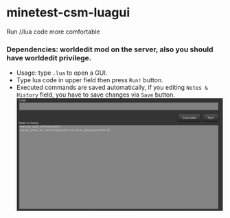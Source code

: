 # minetest-csm-luagui
Run //lua code more comfortable  
### Dependencies: worldedit mod on the server, also you should have worldedit privilege.
* Usage: type `.lua` to open a GUI.
* Type lua code in upper field then press `Run!` button.
* Executed commands are saved automatically, if you editing `Notes & History` field, you have to save changes via `Save` button.
![Alt text](/screenshot.png?raw=true)
